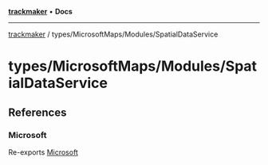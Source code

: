 [**trackmaker**](../../../README.md) • **Docs**

***

[trackmaker](../../../modules.md) / types/MicrosoftMaps/Modules/SpatialDataService

# types/MicrosoftMaps/Modules/SpatialDataService

## References

### Microsoft

Re-exports [Microsoft](../ConfigurationDrivenMaps/namespaces/Microsoft/README.md)
